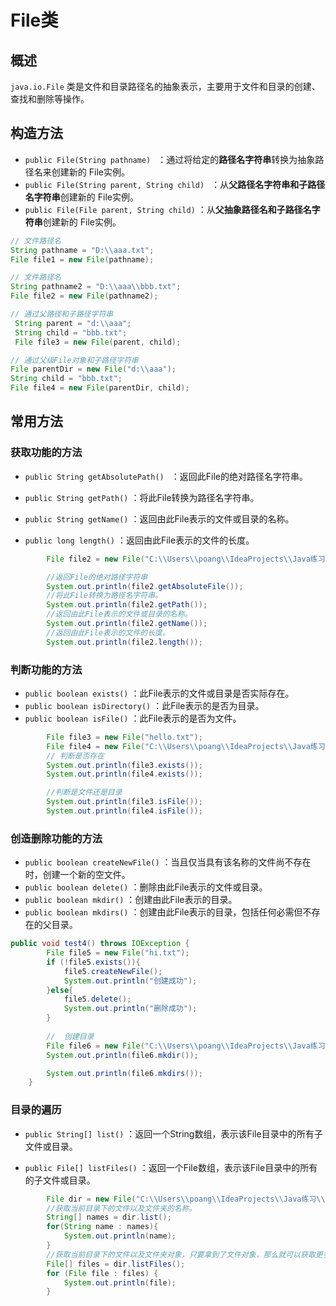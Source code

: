 # File类

## 概述

`java.io.File` 类是文件和目录路径名的抽象表示，主要用于文件和目录的创建、查找和删除等操作。

## 构造方法

- `public File(String pathname) ` ：通过将给定的**路径名字符串**转换为抽象路径名来创建新的 File实例。  
- `public File(String parent, String child) ` ：从**父路径名字符串和子路径名字符串**创建新的 File实例。
- `public File(File parent, String child)` ：从**父抽象路径名和子路径名字符串**创建新的 File实例。 

```java
// 文件路径名
String pathname = "D:\\aaa.txt";
File file1 = new File(pathname); 

// 文件路径名
String pathname2 = "D:\\aaa\\bbb.txt";
File file2 = new File(pathname2); 

// 通过父路径和子路径字符串
 String parent = "d:\\aaa";
 String child = "bbb.txt";
 File file3 = new File(parent, child);

// 通过父级File对象和子路径字符串
File parentDir = new File("d:\\aaa");
String child = "bbb.txt";
File file4 = new File(parentDir, child);
```

## 常用方法

### 获取功能的方法

  * `public String getAbsolutePath() ` ：返回此File的绝对路径名字符串。

  * ` public String getPath() ` ：将此File转换为路径名字符串。 

  * `public String getName()`  ：返回由此File表示的文件或目录的名称。  

  * `public long length()`  ：返回由此File表示的文件的长度。 

```java
        File file2 = new File("C:\\Users\\poang\\IdeaProjects\\Java练习\\exer2","hi.txt");

        //返回File的绝对路径字符串
        System.out.println(file2.getAbsoluteFile());
        //将此File转换为路径名字符串。
        System.out.println(file2.getPath());
        //返回由此File表示的文件或目录的名称。
        System.out.println(file2.getName());
        //返回由此File表示的文件的长度。
        System.out.println(file2.length());
```

### 判断功能的方法

- `public boolean exists()` ：此File表示的文件或目录是否实际存在。
- `public boolean isDirectory()` ：此File表示的是否为目录。
- `public boolean isFile()` ：此File表示的是否为文件。

```java
        File file3 = new File("hello.txt");
        File file4 = new File("C:\\Users\\poang\\IdeaProjects\\Java练习\\exer2");
        // 判断是否存在
        System.out.println(file3.exists());
        System.out.println(file4.exists());

        //判断是文件还是目录
        System.out.println(file3.isFile());
        System.out.println(file4.isFile());
```

### 创造删除功能的方法

- `public boolean createNewFile()` ：当且仅当具有该名称的文件尚不存在时，创建一个新的空文件。 
- `public boolean delete()` ：删除由此File表示的文件或目录。  
- `public boolean mkdir()` ：创建由此File表示的目录。
- `public boolean mkdirs()` ：创建由此File表示的目录，包括任何必需但不存在的父目录。

```java
public void test4() throws IOException {
        File file5 = new File("hi.txt");
        if (!file5.exists()){
            file5.createNewFile();
            System.out.println("创建成功");
        }else{
            file5.delete();
            System.out.println("删除成功");
        }
    
        //  创建目录
        File file6 = new File("C:\\Users\\poang\\IdeaProjects\\Java练习\\exer2\\os1\\dir");
        System.out.println(file6.mkdir());

        System.out.println(file6.mkdirs());
    }
```

### 目录的遍历

* `public String[] list()` ：返回一个String数组，表示该File目录中的所有子文件或目录。


* `public File[] listFiles()` ：返回一个File数组，表示该File目录中的所有的子文件或目录。

```java
        File dir = new File("C:\\Users\\poang\\IdeaProjects\\Java练习\\exer2");
        //获取当前目录下的文件以及文件夹的名称。
        String[] names = dir.list();
        for(String name : names){
            System.out.println(name);
        }
        //获取当前目录下的文件以及文件夹对象，只要拿到了文件对象，那么就可以获取更多信息
        File[] files = dir.listFiles();
        for (File file : files) {
            System.out.println(file);
        }
```

